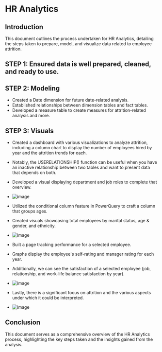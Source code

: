 # HR Analytics

## Introduction
This document outlines the process undertaken for HR Analytics, detailing the steps taken to prepare, model, and visualize data related to employee attrition.

## STEP 1: Ensured data is well prepared, cleaned, and ready to use.

## STEP 2: Modeling
- Created a Date dimension for future date-related analysis.
- Established relationships between dimension tables and fact tables.
- Developed a measure table to create measures for attrition-related analysis and more.

## STEP 3: Visuals
- Created a dashboard with various visualizations to analyze attrition, including a column chart to display the number of employees hired by year and the attrition trends for each.
- Notably, the USERELATIONSHIP() function can be useful when you have an inactive relationship between two tables and want to present data that depends on both.
- Developed a visual displaying department and job roles to complete that overview.
- ![image](https://github.com/user-attachments/assets/8be45ea0-1bb4-4ca2-9cab-a0bf42e11517)


- Utilized the conditional column feature in PowerQuery to craft a column that groups ages.
- Created visuals showcasing total employees by marital status, age & gender, and ethnicity.
- ![image](https://github.com/user-attachments/assets/a0647c62-b986-4cc9-8ad9-709b70d3c8f4)


- Built a page tracking performance for a selected employee.
- Graphs display the employee's self-rating and manager rating for each year.
- Additionally, we can see the satisfaction of a selected employee (job, relationship, and work-life balance satisfaction by year).
- ![image](https://github.com/user-attachments/assets/648c9aa3-6529-453e-9f8d-8accb82b8ea0)


- Lastly, there is a significant focus on attrition and the various aspects under which it could be interpreted.
- ![image](https://github.com/user-attachments/assets/a09deacc-af0a-40a7-8837-23ce8845174f)


## Conclusion
This document serves as a comprehensive overview of the HR Analytics process, highlighting the key steps taken and the insights gained from the analysis.
